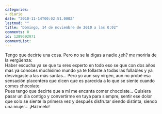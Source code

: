 ```yaml
---
categories:
- diario
date: "2010-11-14T00:02:51.000Z"
lastmod: ""
title: "Domingo, 14 de noviembre de 2010 a las 0:02"
comments: 0
id: 1289692971
commentList:
---
```


Tengo que decirte una cosa. Pero no se la digas a nadie ¿eh? me moriría de la vergüenza:  
Haber escucha ya se que tu eres experto en todo eso se que con dos años mas ya conoces muchisimo mundo ya te follaste a todas las follables y ya desvirgaste a las más santas... Pero yo aun soy virgen, aun no probé esa sensación placentera que dicen que es parecida a lo que se siente cuando comes chocolate.  
Pues tengo que decirte que a mi me encanta comer chocolate... Quisiera pasar un día contigo y convertirme en tuya para siempre, sentir ese dolor que solo se siente la primera vez y después disfrutar siendo distinta, siendo una mujer... ¡Házmelo!